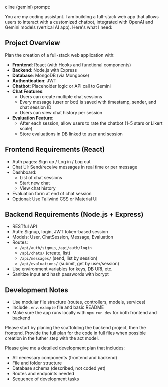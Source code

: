 cline (gemini) prompt: 

You are my coding assistant. I am building a full-stack web app that allows users to interact with a customized chatbot, integrated with OpenAI and Gemini models (vertical AI app). Here's what I need:

## Project Overview
Plan the creation of a full-stack web application with:

- **Frontend**: React (with Hooks and functional components)
- **Backend**: Node.js with Express
- **Database**: MongoDB (via Mongoose)
- **Authentication**: JWT
- **Chatbot**: Placeholder logic or API call to Gemini
- **Chat Features**:
  - Users can create multiple chat sessions
  - Every message (user or bot) is saved with timestamp, sender, and chat session ID
  - Users can view chat history per session
- **Evaluation Feature**:
  - After each session, allow users to rate the chatbot (1–5 stars or Likert scale)
  - Store evaluations in DB linked to user and session

## Frontend Requirements (React)
- Auth pages: Sign up / Log in / Log out
- Chat UI: Send/receive messages in real time or per message
- Dashboard:
  - List of chat sessions
  - Start new chat
  - View chat history
- Evaluation form at end of chat session
- Optional: Use Tailwind CSS or Material UI

## Backend Requirements (Node.js + Express)
- RESTful API
- Auth: Signup, login, JWT token-based session
- Models: User, ChatSession, Message, Evaluation
- Routes:
  - `/api/auth/signup`, `/api/auth/login`
  - `/api/chats/` (create, list)
  - `/api/messages/` (send, list by session)
  - `/api/evaluations/` (submit, get by user/session)
- Use environment variables for keys, DB URI, etc.
- Sanitize input and hash passwords with bcrypt

## Development Notes
- Use modular file structure (routes, controllers, models, services)
- Include `.env.example` file and basic README
- Make sure the app runs locally with `npm run dev` for both frontend and backend


Please start by planing the scaffolding the backend project, then the frontend. Provide the full plan for the code in full files when possible creation in the futher step with the act model.

Please give me a detailed development plan that includes:
- All necessary components (frontend and backend)
- File and folder structure
- Database schema (described, not coded yet)
- Routes and endpoints needed
- Sequence of development tasks



